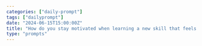 ```yaml
---
categories: ["daily-prompt"]
tags: ["dailyprompt"]
date: "2024-06-15T15:00:00Z"
title: "How do you stay motivated when learning a new skill that feels challenging?"
type: "prompts"
---
```

